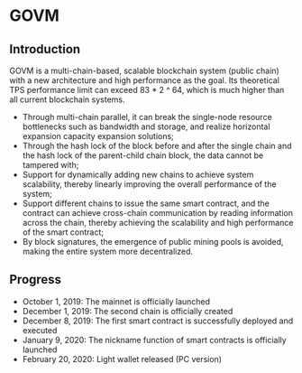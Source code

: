 # GOVM

## Introduction

GOVM is a multi-chain-based, scalable blockchain system (public chain) with a new architecture and high performance as the goal. Its theoretical TPS performance limit can exceed 83 * 2 ^ 64, which is much higher than all current blockchain systems.

* Through multi-chain parallel, it can break the single-node resource bottlenecks such as bandwidth and storage, and realize horizontal expansion capacity expansion solutions;
* Through the hash lock of the block before and after the single chain and the hash lock of the parent-child chain block, the data cannot be tampered with;
* Support for dynamically adding new chains to achieve system scalability, thereby linearly improving the overall performance of the system;
* Support different chains to issue the same smart contract, and the contract can achieve cross-chain communication by reading information across the chain, thereby achieving the scalability and high performance of the smart contract;
* By block signatures, the emergence of public mining pools is avoided, making the entire system more decentralized.

## Progress

* October 1, 2019: The mainnet is officially launched
* December 1, 2019: The second chain is officially created
* December 8, 2019: The first smart contract is successfully deployed and executed
* January 9, 2020: The nickname function of smart contracts is officially launched
* February 20, 2020: Light wallet released (PC version)
